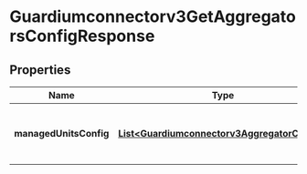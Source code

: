 

# Guardiumconnectorv3GetAggregatorsConfigResponse


## Properties

| Name | Type | Description | Notes |
|------------ | ------------- | ------------- | -------------|
|**managedUnitsConfig** | [**List&lt;Guardiumconnectorv3AggregatorConfig&gt;**](Guardiumconnectorv3AggregatorConfig.md) | List of aggregator configurations from tenant database. |  [optional] |



